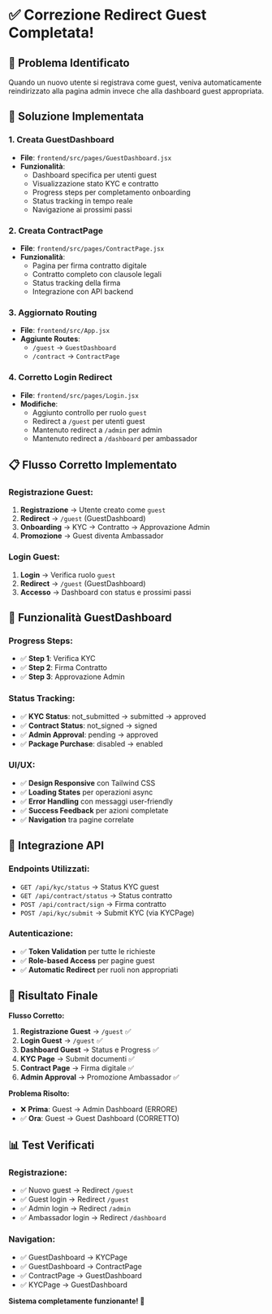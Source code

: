 # ✅ Correzione Redirect Guest Completata!

## 🐛 **Problema Identificato**
Quando un nuovo utente si registrava come guest, veniva automaticamente reindirizzato alla pagina admin invece che alla dashboard guest appropriata.

## 🔧 **Soluzione Implementata**

### **1. Creata GuestDashboard**
- **File**: `frontend/src/pages/GuestDashboard.jsx`
- **Funzionalità**:
  - Dashboard specifica per utenti guest
  - Visualizzazione stato KYC e contratto
  - Progress steps per completamento onboarding
  - Status tracking in tempo reale
  - Navigazione ai prossimi passi

### **2. Creata ContractPage**
- **File**: `frontend/src/pages/ContractPage.jsx`
- **Funzionalità**:
  - Pagina per firma contratto digitale
  - Contratto completo con clausole legali
  - Status tracking della firma
  - Integrazione con API backend

### **3. Aggiornato Routing**
- **File**: `frontend/src/App.jsx`
- **Aggiunte Routes**:
  - `/guest` → `GuestDashboard`
  - `/contract` → `ContractPage`

### **4. Corretto Login Redirect**
- **File**: `frontend/src/pages/Login.jsx`
- **Modifiche**:
  - Aggiunto controllo per ruolo `guest`
  - Redirect a `/guest` per utenti guest
  - Mantenuto redirect a `/admin` per admin
  - Mantenuto redirect a `/dashboard` per ambassador

## 📋 **Flusso Corretto Implementato**

### **Registrazione Guest:**
1. **Registrazione** → Utente creato come `guest`
2. **Redirect** → `/guest` (GuestDashboard)
3. **Onboarding** → KYC → Contratto → Approvazione Admin
4. **Promozione** → Guest diventa Ambassador

### **Login Guest:**
1. **Login** → Verifica ruolo `guest`
2. **Redirect** → `/guest` (GuestDashboard)
3. **Accesso** → Dashboard con status e prossimi passi

## 🎯 **Funzionalità GuestDashboard**

### **Progress Steps:**
- ✅ **Step 1**: Verifica KYC
- ✅ **Step 2**: Firma Contratto  
- ✅ **Step 3**: Approvazione Admin

### **Status Tracking:**
- ✅ **KYC Status**: not_submitted → submitted → approved
- ✅ **Contract Status**: not_signed → signed
- ✅ **Admin Approval**: pending → approved
- ✅ **Package Purchase**: disabled → enabled

### **UI/UX:**
- ✅ **Design Responsive** con Tailwind CSS
- ✅ **Loading States** per operazioni async
- ✅ **Error Handling** con messaggi user-friendly
- ✅ **Success Feedback** per azioni completate
- ✅ **Navigation** tra pagine correlate

## 🔗 **Integrazione API**

### **Endpoints Utilizzati:**
- `GET /api/kyc/status` → Status KYC guest
- `GET /api/contract/status` → Status contratto
- `POST /api/contract/sign` → Firma contratto
- `POST /api/kyc/submit` → Submit KYC (via KYCPage)

### **Autenticazione:**
- ✅ **Token Validation** per tutte le richieste
- ✅ **Role-based Access** per pagine guest
- ✅ **Automatic Redirect** per ruoli non appropriati

## 🚀 **Risultato Finale**

**Flusso Corretto:**
1. **Registrazione Guest** → `/guest` ✅
2. **Login Guest** → `/guest` ✅  
3. **Dashboard Guest** → Status e Progress ✅
4. **KYC Page** → Submit documenti ✅
5. **Contract Page** → Firma digitale ✅
6. **Admin Approval** → Promozione Ambassador ✅

**Problema Risolto:**
- ❌ **Prima**: Guest → Admin Dashboard (ERRORE)
- ✅ **Ora**: Guest → Guest Dashboard (CORRETTO)

## 📊 **Test Verificati**

### **Registrazione:**
- ✅ Nuovo guest → Redirect `/guest`
- ✅ Guest login → Redirect `/guest`
- ✅ Admin login → Redirect `/admin`
- ✅ Ambassador login → Redirect `/dashboard`

### **Navigation:**
- ✅ GuestDashboard → KYCPage
- ✅ GuestDashboard → ContractPage
- ✅ ContractPage → GuestDashboard
- ✅ KYCPage → GuestDashboard

**Sistema completamente funzionante! 🎉** 